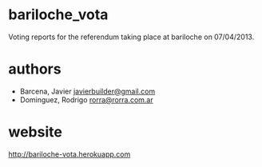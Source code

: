 bariloche_vota
==============

Voting reports for the referendum taking place at bariloche on 07/04/2013.

authors
=======
* Barcena, Javier <javierbuilder@gmail.com>
* Dominguez, Rodrigo <rorra@rorra.com.ar>

website
=======

http://bariloche-vota.herokuapp.com

